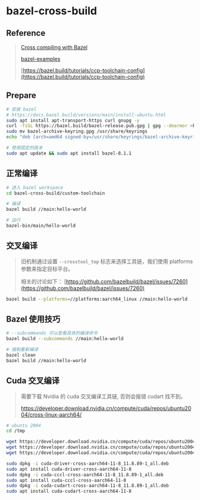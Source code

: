# bazel-cross-build

## Reference

> [Cross compiling with Bazel](https://ltekieli.github.io/cross-compiling-with-bazel/)
>
> [bazel-examples](https://github.com/bazelbuild/examples/blob/main/cpp-tutorial/stage1/main/hello-world.cc)
>
> [https://bazel.build/tutorials/ccp-toolchain-config](https://bazel.build/tutorials/ccp-toolchain-config)

## Prepare

```bash
# 安装 bazel
# https://docs.bazel.build/versions/main/install-ubuntu.html
sudo apt install apt-transport-https curl gnupg -y
curl -fsSL https://bazel.build/bazel-release.pub.gpg | gpg --dearmor >bazel-archive-keyring.gpg
sudo mv bazel-archive-keyring.gpg /usr/share/keyrings
echo "deb [arch=amd64 signed-by=/usr/share/keyrings/bazel-archive-keyring.gpg] https://storage.googleapis.com/bazel-apt stable jdk1.8" | sudo tee /etc/apt/sources.list.d/bazel.list

# 使用固定的版本
sudo apt update && sudo apt install bazel-8.1.1
```

## 正常编译

```bash
# 进入 bazel workspace
cd bazel-cross-build/custom-toolchain

# 编译
bazel build //main:hello-world

# 运行
bazel-bin/main/hello-world
```

## 交叉编译

> 旧机制通过设置 `--crosstool_top` 标志来选择工具链，我们使用 platforms 参数来指定目标平台。
>
> 相关的讨论如下：
> [https://github.com/bazelbuild/bazel/issues/7260](https://github.com/bazelbuild/bazel/issues/7260)

```bash
bazel build --platforms=//platforms:aarch64_linux //main:hello-world
```

## Bazel 使用技巧

```bash
# --subcommands 可以查看具体的编译命令
bazel build --subcommands //main:hello-world

# 强制重新编译
bazel clean
bazel build //main:hello-world
```

## Cuda 交叉编译

> 需要下载 Nvidia 的 cuda 交叉编译工具链, 否则会报错 cudart 找不到。
>
> <https://developer.download.nvidia.cn/compute/cuda/repos/ubuntu2004/cross-linux-aarch64/>

```bash
# ubuntu 2004
cd /tmp

wget https://developer.download.nvidia.cn/compute/cuda/repos/ubuntu2004/cross-linux-aarch64/cuda-driver-cross-aarch64-11-8_11.8.89-1_all.deb
wget https://developer.download.nvidia.cn/compute/cuda/repos/ubuntu2004/cross-linux-aarch64/cuda-cccl-cross-aarch64-11-8_11.8.89-1_all.deb
wget https://developer.download.nvidia.cn/compute/cuda/repos/ubuntu2004/cross-linux-aarch64/cuda-cudart-cross-aarch64-11-8_11.8.89-1_all.deb

sudo dpkg -i cuda-driver-cross-aarch64-11-8_11.8.89-1_all.deb
sudo apt install cuda-driver-cross-aarch64-11-8
sudo dpkg -i cuda-cccl-cross-aarch64-11-8_11.8.89-1_all.deb
sudo apt install cuda-cccl-cross-aarch64-11-8
sudo dpkg -i cuda-cudart-cross-aarch64-11-8_11.8.89-1_all.deb
sudo apt install cuda-cudart-cross-aarch64-11-8
```
